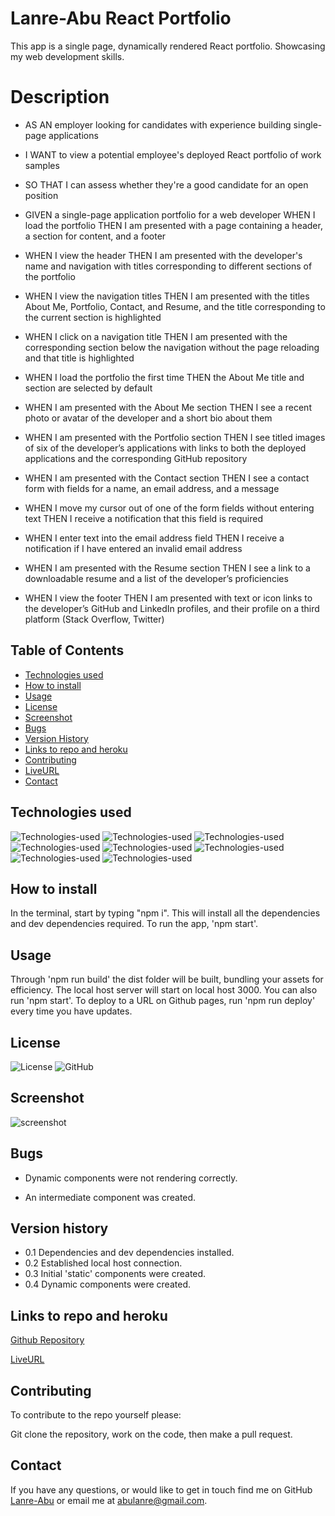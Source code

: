 # Lanre-Abu React Portfolio

This app is a single page, dynamically rendered React portfolio. Showcasing my web development skills.

# Description

- AS AN employer looking for candidates with experience building single-page applications
- I WANT to view a potential employee's deployed React portfolio of work samples
- SO THAT I can assess whether they're a good candidate for an open position

- GIVEN a single-page application portfolio for a web developer
  WHEN I load the portfolio
  THEN I am presented with a page containing a header, a section for content, and a footer
- WHEN I view the header
  THEN I am presented with the developer's name and navigation with titles corresponding to different sections of the portfolio
- WHEN I view the navigation titles
  THEN I am presented with the titles About Me, Portfolio, Contact, and Resume, and the title corresponding to the current section is highlighted
- WHEN I click on a navigation title
  THEN I am presented with the corresponding section below the navigation without the page reloading and that title is highlighted
- WHEN I load the portfolio the first time
  THEN the About Me title and section are selected by default
- WHEN I am presented with the About Me section
  THEN I see a recent photo or avatar of the developer and a short bio about them
- WHEN I am presented with the Portfolio section
  THEN I see titled images of six of the developer’s applications with links to both the deployed applications and the corresponding GitHub repository
- WHEN I am presented with the Contact section
  THEN I see a contact form with fields for a name, an email address, and a message
- WHEN I move my cursor out of one of the form fields without entering text
  THEN I receive a notification that this field is required
- WHEN I enter text into the email address field
  THEN I receive a notification if I have entered an invalid email address
- WHEN I am presented with the Resume section
  THEN I see a link to a downloadable resume and a list of the developer’s proficiencies
- WHEN I view the footer
  THEN I am presented with text or icon links to the developer’s GitHub and LinkedIn profiles, and their profile on a third platform (Stack Overflow, Twitter)

## Table of Contents

- [Technologies used](#technologies-used)
- [How to install](#how-to-install)
- [Usage](#usage)
- [License](#license)
- [Screenshot](#screenshot)
- [Bugs](#bugs)
- [Version History](#Version-history)
- [Links to repo and heroku](#links-to-repo-and-heroku)
- [Contributing](#contributing)
- [LiveURL](#liveurl)
- [Contact](#contact)

## Technologies used

![Technologies-used](https://img.shields.io/badge/-Git-F05032?logo=Git&logoColor=white)
![Technologies-used](https://img.shields.io/badge/-JavaScript-007396?logo=JavaScript&logoColor=white)
![Technologies-used](https://img.shields.io/badge/-npm-CB3837?logo=npm&logoColor=white)
![Technologies-used](https://img.shields.io/badge/-Express-000000?logo=Express&logoColor=white)
![Technologies-used](https://img.shields.io/badge/-ReactJs-61DAFB?logo=react&logoColor=white&style=for-the-badge)
![Technologies-used](https://img.shields.io/badge/-HTML5-E34F26?logo=HTML5&logoColor=white)
![Technologies-used](https://img.shields.io/badge/-Node.js-339933?logo=Node.js&logoColor=white)
![Technologies-used](https://img.shields.io/badge/-Webpack-8DD6F9?logo=Webpack&logoColor=white)

## How to install

In the terminal, start by typing "npm i". This will install all the dependencies and dev dependencies required. To run the app, 'npm start'.

## Usage

Through 'npm run build' the dist folder will be built, bundling your assets for efficiency. The local host server will start on local host 3000. You can also run 'npm start'. To deploy to a URL on Github pages, run 'npm run deploy' every time you have updates.

## License

![License](https://img.shields.io/badge/license-MIT-blue.svg)
![GitHub](https://img.shields.io/badge/-GitHub-181717?logo=GitHub&logoColor=white)

## Screenshot

![screenshot](https://user-images.githubusercontent.com/104718053/203166865-e5ce54c8-a8dd-4e2e-bf80-7ef3ccd0386a.png)

## Bugs

- Dynamic components were not rendering correctly.

- An intermediate component was created.

## Version history

- 0.1 Dependencies and dev dependencies installed.
- 0.2 Established local host connection.
- 0.3 Initial 'static' components were created.
- 0.4 Dynamic components were created.

## Links to repo and heroku

[Github Repository]()

[LiveURL]()

## Contributing

To contribute to the repo yourself please:

Git clone the repository, work on the code, then make a pull request.

## Contact

If you have any questions, or would like to get in touch find me on GitHub [Lanre-Abu](https://github.com/Lanre)
or email me at abulanre@gmail.com.
